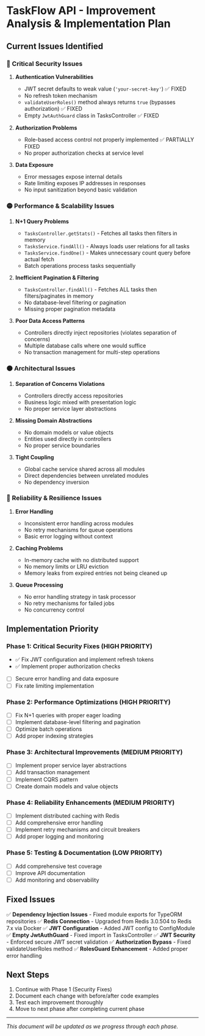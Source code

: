# TaskFlow API - Improvement Analysis & Implementation Plan

## Current Issues Identified

### 🔴 Critical Security Issues
1. **Authentication Vulnerabilities**
   - JWT secret defaults to weak value (`'your-secret-key'`) ✅ FIXED
   - No refresh token mechanism
   - `validateUserRoles()` method always returns `true` (bypasses authorization) ✅ FIXED
   - Empty `JwtAuthGuard` class in TasksController ✅ FIXED

2. **Authorization Problems**
   - Role-based access control not properly implemented ✅ PARTIALLY FIXED
   - No proper authorization checks at service level

3. **Data Exposure**
   - Error messages expose internal details
   - Rate limiting exposes IP addresses in responses
   - No input sanitization beyond basic validation

### 🟡 Performance & Scalability Issues
1. **N+1 Query Problems**
   - `TasksController.getStats()` - Fetches all tasks then filters in memory
   - `TasksService.findAll()` - Always loads user relations for all tasks
   - `TasksService.findOne()` - Makes unnecessary count query before actual fetch
   - Batch operations process tasks sequentially

2. **Inefficient Pagination & Filtering**
   - `TasksController.findAll()` - Fetches ALL tasks then filters/paginates in memory
   - No database-level filtering or pagination
   - Missing proper pagination metadata

3. **Poor Data Access Patterns**
   - Controllers directly inject repositories (violates separation of concerns)
   - Multiple database calls where one would suffice
   - No transaction management for multi-step operations

### 🟠 Architectural Issues
1. **Separation of Concerns Violations**
   - Controllers directly access repositories
   - Business logic mixed with presentation logic
   - No proper service layer abstractions

2. **Missing Domain Abstractions**
   - No domain models or value objects
   - Entities used directly in controllers
   - No proper service boundaries

3. **Tight Coupling**
   - Global cache service shared across all modules
   - Direct dependencies between unrelated modules
   - No dependency inversion

### 🔵 Reliability & Resilience Issues
1. **Error Handling**
   - Inconsistent error handling across modules
   - No retry mechanisms for queue operations
   - Basic error logging without context

2. **Caching Problems**
   - In-memory cache with no distributed support
   - No memory limits or LRU eviction
   - Memory leaks from expired entries not being cleaned up

3. **Queue Processing**
   - No error handling strategy in task processor
   - No retry mechanisms for failed jobs
   - No concurrency control

## Implementation Priority

### Phase 1: Critical Security Fixes (HIGH PRIORITY)
- ✅ Fix JWT configuration and implement refresh tokens
- ✅ Implement proper authorization checks
- [ ] Secure error handling and data exposure
- [ ] Fix rate limiting implementation

### Phase 2: Performance Optimizations (HIGH PRIORITY)
- [ ] Fix N+1 queries with proper eager loading
- [ ] Implement database-level filtering and pagination
- [ ] Optimize batch operations
- [ ] Add proper indexing strategies

### Phase 3: Architectural Improvements (MEDIUM PRIORITY)
- [ ] Implement proper service layer abstractions
- [ ] Add transaction management
- [ ] Implement CQRS pattern
- [ ] Create domain models and value objects

### Phase 4: Reliability Enhancements (MEDIUM PRIORITY)
- [ ] Implement distributed caching with Redis
- [ ] Add comprehensive error handling
- [ ] Implement retry mechanisms and circuit breakers
- [ ] Add proper logging and monitoring

### Phase 5: Testing & Documentation (LOW PRIORITY)
- [ ] Add comprehensive test coverage
- [ ] Improve API documentation
- [ ] Add monitoring and observability

## Fixed Issues
✅ **Dependency Injection Issues** - Fixed module exports for TypeORM repositories
✅ **Redis Connection** - Upgraded from Redis 3.0.504 to Redis 7.x via Docker
✅ **JWT Configuration** - Added JWT config to ConfigModule
✅ **Empty JwtAuthGuard** - Fixed import in TasksController
✅ **JWT Security** - Enforced secure JWT secret validation
✅ **Authorization Bypass** - Fixed validateUserRoles method
✅ **RolesGuard Enhancement** - Added proper error handling

## Next Steps
1. Continue with Phase 1 (Security Fixes)
2. Document each change with before/after code examples
3. Test each improvement thoroughly
4. Move to next phase after completing current phase

---
*This document will be updated as we progress through each phase.*
